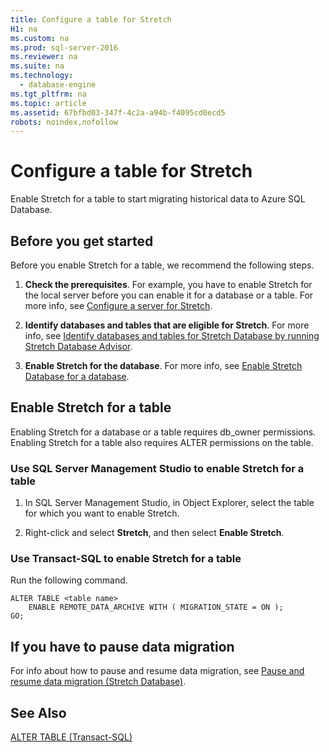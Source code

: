 ```yaml
---
title: Configure a table for Stretch
H1: na
ms.custom: na
ms.prod: sql-server-2016
ms.reviewer: na
ms.suite: na
ms.technology: 
  - database-engine
ms.tgt_pltfrm: na
ms.topic: article
ms.assetid: 67bfbd03-347f-4c2a-a94b-f4095cd0ecd5
robots: noindex,nofollow
---
```

# Configure a table for Stretch
  Enable Stretch for a table to start migrating historical data to Azure SQL Database.  
  
## Before you get started  
 Before you enable Stretch for a table, we recommend the following steps.  
  
1.  **Check the prerequisites**. For example, you have to enable Stretch for the local server before you can enable it for a database or a table. For more info, see [Configure a server for Stretch](../../Topics/TopicNameContainA/Configure-a-server-for-Stretch.md).  
  
2.  **Identify databases and tables that are eligible for Stretch**. For more info, see [Identify databases and tables for Stretch Database by running Stretch Database Advisor](../../Topics/TopicNameNotContainA/Identify-databases-and-tables-for-Stretch-Database-by-running-Stretch-Database-Advisor.md).  
  
3.  **Enable Stretch for the database**. For more info, see [Enable Stretch Database for a database](../../Topics/TopicNameContainA/Enable-Stretch-Database-for-a-database.md).  
  
## Enable Stretch for a table  
 Enabling Stretch for a database or a table requires db_owner permissions. Enabling Stretch for a table also requires ALTER permissions on the table.  
  
### Use SQL Server Management Studio to enable Stretch for a table  
  
1.  In SQL Server Management Studio, in Object Explorer, select the table for which you want to enable Stretch.  
  
2.  Right-click and select **Stretch**, and then select **Enable Stretch**.  
  
### Use Transact-SQL to enable Stretch for a table  
 Run the following command.  
  
```tsql  
ALTER TABLE <table name>  
    ENABLE REMOTE_DATA_ARCHIVE WITH ( MIGRATION_STATE = ON );  
GO;  
```  
  
## If you have to pause data migration  
 For info about how to pause and resume data migration, see [Pause and resume data migration &#40;Stretch Database&#41;](../../Topics/TopicNameNotContainA/Pause-and-resume-data-migration--Stretch-Database-.md).  
  
## See Also  
 [ALTER TABLE &#40;Transact-SQL&#41;](../Topic/ALTER%20TABLE%20\(Transact-SQL\).md)  
  
  